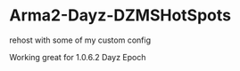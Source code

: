 # Arma2-Dayz-DZMSHotSpots
rehost with some of my custom config

Working great for 1.0.6.2 Dayz Epoch
